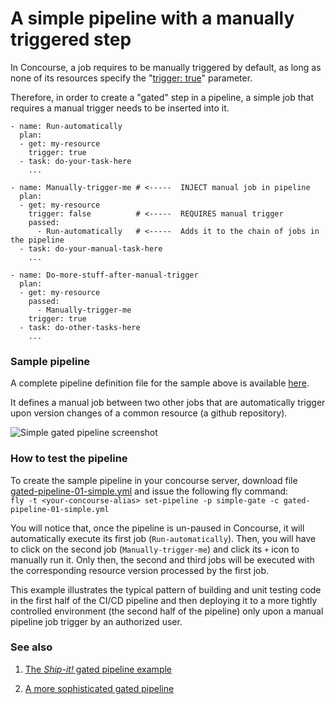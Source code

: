 # A simple pipeline with a manually triggered step

In Concourse, a job requires to be manually triggered by default, as long as none of
its resources specify the "[trigger: true](http://concourse.ci/get-step.html#trigger)" parameter.

Therefore, in order to create a "gated" step in a pipeline, a simple job that requires a manual trigger needs to be inserted into it.

```
- name: Run-automatically
  plan:
  - get: my-resource
    trigger: true
  - task: do-your-task-here
    ...

- name: Manually-trigger-me # <-----  INJECT manual job in pipeline
  plan:
  - get: my-resource
    trigger: false          # <-----  REQUIRES manual trigger
    passed:
      - Run-automatically   # <-----  Adds it to the chain of jobs in the pipeline
  - task: do-your-manual-task-here
    ...

- name: Do-more-stuff-after-manual-trigger
  plan:
  - get: my-resource
    passed:
      - Manually-trigger-me
    trigger: true
  - task: do-other-tasks-here
    ...
```

### Sample pipeline
A complete pipeline definition file for the sample above is available [here](gated-pipeline-01-simple.yml).

It defines a manual job between two other jobs that are automatically trigger upon version changes of a common resource (a github repository).

![Simple gated pipeline screenshot](https://raw.githubusercontent.com/lsilvapvt/misc-support-files/master/docs/images/simple-gated-pipeline.gif)


### How to test the pipeline
To create the sample pipeline in your concourse server, download file [gated-pipeline-01-simple.yml](gated-pipeline-01-simple.yml) and issue the following fly command:   
`fly -t <your-concourse-alias> set-pipeline -p simple-gate -c gated-pipeline-01-simple.yml`

You will notice that, once the pipeline is un-paused in Concourse, it will automatically execute its first job (`Run-automatically`). Then, you will have to click on the second job (`Manually-trigger-me`) and click its `+` icon to manually run it. Only then, the second and third jobs will be executed with the corresponding resource version processed by the first job.

This example illustrates the typical pattern of building and unit testing code in the first half of the CI/CD pipeline and then deploying it to a more tightly controlled environment (the second half of the pipeline) only upon a manual pipeline job trigger by an authorized user.

### See also

1. [The _Ship-it!_ gated pipeline example](../02-shipit)  

1. [A more sophisticated gated pipeline](../03-shipit-enhanced)  
